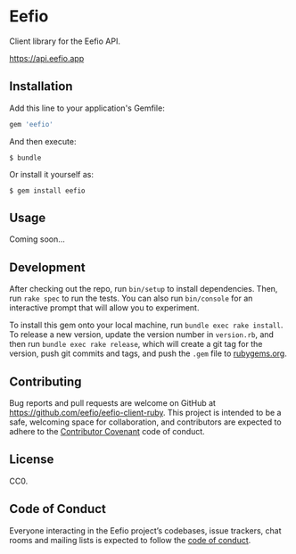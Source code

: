 # Eefio

Client library for the Eefio API.

https://api.eefio.app

## Installation

Add this line to your application's Gemfile:

```ruby
gem 'eefio'
```

And then execute:

    $ bundle

Or install it yourself as:

    $ gem install eefio

## Usage

Coming soon…

## Development

After checking out the repo, run `bin/setup` to install dependencies. Then, run `rake spec` to run the tests. You can also run `bin/console` for an interactive prompt that will allow you to experiment.

To install this gem onto your local machine, run `bundle exec rake install`. To release a new version, update the version number in `version.rb`, and then run `bundle exec rake release`, which will create a git tag for the version, push git commits and tags, and push the `.gem` file to [rubygems.org](https://rubygems.org).

## Contributing

Bug reports and pull requests are welcome on GitHub at https://github.com/eefio/eefio-client-ruby. This project is intended to be a safe, welcoming space for collaboration, and contributors are expected to adhere to the [Contributor Covenant](http://contributor-covenant.org) code of conduct.

## License

CC0.

## Code of Conduct

Everyone interacting in the Eefio project’s codebases, issue trackers, chat rooms and mailing lists is expected to follow the [code of conduct](https://github.com/eefio/eefio-client-ruby/blob/master/CODE_OF_CONDUCT.md).
